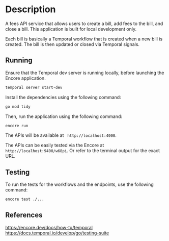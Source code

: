 # Description

A fees API service that allows users to create a bill, add fees to the bill, and close a bill. This application is built for local development only.

Each bill is basically a Temporal workflow that is created when a new bill is created. The bill is then updated or closed via Temporal signals.


## Running

Ensure that the Temporal dev server is running locally, before launching the Encore application.

```bash
temporal server start-dev
```

Install the dependencies using the following command:

```bash
go mod tidy
```

Then, run the application using the following command:

```bash
encore run
```

The APIs will be available at ` http://localhost:4000`.

The APIs can be easily tested via the Encore at ` http://localhost:9400/w68pi`. Or refer to the terminal output for the exact URL.

## Testing

To run the tests for the workflows and the endpoints, use the following command:

```bash
encore test ./...
```

## References

https://encore.dev/docs/how-to/temporal
https://docs.temporal.io/develop/go/testing-suite